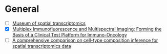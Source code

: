 # General
- [ ] [Museum of spatial transcriptomics](https://www.nature.com/articles/s41592-022-01409-2)  
- [x] [Multiplex Immunofluorescence and Multispectral Imaging: Forming the Basis of a Clinical Test Platform for Immuno-Oncology](https://www.frontiersin.org/articles/10.3389/fmolb.2021.674747/full)
- [ ] [A comprehensive comparison on cell-type composition inference for spatial transcriptomics data](https://pubmed.ncbi.nlm.nih.gov/35753702/)
